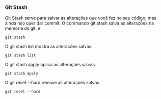 ### Git Stash
Git Stash serve para salvar as alterações que você fez no seu código, mas ainda não quer dar commit.
O commando git stash salva as alterações na memoria do git, e 
```	
git stash
```
O git stash list mostra as alterações salvas.
```
git stash list
```
O git stash apply aplica as alterações salvas.
```	
git stash apply
```
O git reset --hard remove as alterações salvas.
```
git reset --hard
```
